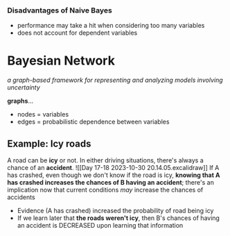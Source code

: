 ### Disadvantages of Naive Bayes
- performance may take a hit when considering too many variables
- does not account for dependent variables

# Bayesian Network
*a graph-based framework for representing and analyzing models involving uncertainty*

**graphs**...
- nodes = variables
- edges = probabilistic dependence between variables

## Example: Icy roads
A road can be **icy** or not. In either driving situations, there's always a chance of an **accident**.
![[Day 17-18 2023-10-30 20.14.05.excalidraw]]
If A has crashed, even though we don't know if the road is icy, **knowing that A has crashed increases the chances of B having an accident**; there's an implication now that current conditions *may* increase the chances of accidents
- Evidence (A has crashed) increased the probability of road being icy
- If we learn later that **the roads weren't icy**, then B's chances of having an accident is DECREASED upon learning that information